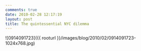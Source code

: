 ```yaml
---
comments: true
date: 2010-02-28 12:17:19
layout: post
title: The quintessential NYC dilemma
---
```


![0914091723]({{ rooturl }}/images/blog/2010/02/0914091723-1024x768.jpg)
